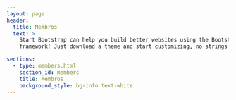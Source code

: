 ```yaml
---
layout: page
header:
  title: Membros
  text: >
    Start Bootstrap can help you build better websites using the Bootstrap
    framework! Just download a theme and start customizing, no strings attached!

sections:
  - type: members.html
    section_id: members
    title: Membros
    background_style: bg-info text-white
---
```

